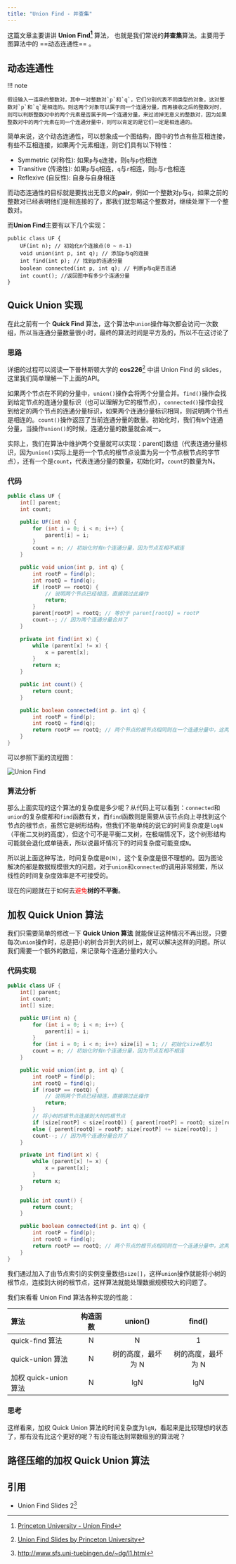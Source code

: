```yaml
---
title: "Union Find - 并查集"
---
```


这篇文章主要讲讲 **Union Find[^1]** 算法， 也就是我们常说的**并查集**算法。主要用于图算法中的 ==动态连通性== 。

## 动态连通性

!!! note
    
    假设输入一连串的整数对，其中一对整数对`p`和`q`，它们分别代表不同类型的对象，这对整数对`p`和`q`是相连的。则这两个对象可以属于同一个连通分量，而再接收之后的整数对时，则可以判断整数对中的两个元素是否属于同一个连通分量，来过滤掉无意义的整数对，因为如果整数对中的两个元素在同一个连通分量中，则可以肯定的是它们一定是相连通的。

简单来说，这个动态连通性，可以想象成一个图结构，图中的节点有些互相连接，有些不互相连接，如果两个元素相连，则它们具有以下特性：

* Symmetric (对称性): 如果`p`与`q`连接，则`q`与`p`也相连
* Transitive (传递性): 如果`p`与`q`相连，`q`与`r`相连，则`p`与`r`也相连
* Reflexive (自反性): 自身与自身相连

而动态连通性的目标就是要找出无意义的**pair**，例如一个整数对`p`与`q`，如果之前的整数对已经表明他们是相连接的了，那我们就忽略这个整数对，继续处理下一个整数对。

而**Union Find**主要有以下几个实现：

``` title="Union Find Pseudo Code"
public class UF {
    UF(int n); // 初始化n个连接点(0 ~ n-1)
    void union(int p, int q); // 添加p与q的连接
    int find(int p); // 找到p的连通分量
    boolean connected(int p, int q); // 判断p与q是否连通
    int count(); //返回图中有多少个连通分量
}
```

## Quick Union 实现

在此之前有一个 **Quick Find** 算法，这个算法中`union`操作每次都会访问一次数组，所以当连通分量数量很小时，最终的算法时间是平方及的，所以不在这讨论了

### 思路

详细的过程可以阅读一下普林斯顿大学的 **cos226**[^2] 中讲 Union Find 的 slides，这里我们简单理解一下上面的API。

如果两个节点在不同的分量中，`union()`操作会将两个分量合并。`find()`操作会找到给定节点的连通分量标识（也可以理解为它的根节点），`connected()`操作会找到给定的两个节点的连通分量标识，如果两个连通分量标识相同，则说明两个节点是相连的。`count()`操作返回了当前连通分量的数量。初始化时，我们有`N`个连通分量，当操作`union()`的时候，连通分量的数量就会减一。

实际上，我们在算法中维护两个变量就可以实现：parent[]数组（代表连通分量标识，因为`union()`实际上是将一个节点的根节点设置为另一个节点根节点的字节点），还有一个是`count`，代表连通分量的数量，初始化时，`count`的数量为N。

### 代码

```java
public class UF {
    int[] parent;
    int count;

    public UF(int n) {
        for (int i = 0; i < n; i++) {
            parent[i] = i;
        }
        count = n; // 初始化时有n个连通分量，因为节点互相不相连
    }

    public void union(int p, int q) {
        int rootP = find(p);
        int rootQ = find(q);
        if (rootP == rootQ) {
            // 说明两个节点已经相连，直接跳过此操作
            return;
        }
        parent[rootP] = rootQ; // 等价于 parent[rootQ] = rootP
        count--; // 因为两个连通分量合并了
    }

    private int find(int x) {
        while (parent[x] != x) {
            x = parent[x];
        }
        return x;
    }

    public int count() {
        return count;
    }

    public boolean connected(int p. int q) {
        int rootP = find(p);
        int rootQ = find(q);
        return rootP == rootQ; // 两个节点的根节点相同则在一个连通分量中，这两个节点相连
    }
}
```

可以参照下面的流程图：

![Union Find](./images/union_find.jpg)

### 算法分析

那么上面实现的这个算法的复杂度是多少呢？从代码上可以看到：`connected`和`union`的复杂度都和`find`函数有关，而`find`函数则是需要从该节点向上寻找到这个节点的根节点，虽然它是树形结构，但我们不能单纯的说它的时间复杂度是`logN`（平衡二叉树的高度），但这个可不是平衡二叉树，在极端情况下，这个树形结构可能就会退化成单链表，所以说最坏情况下的时间复杂度可能变成`N`。

所以说上面这种写法，时间复杂度是`O(N)`，这个复杂度是很不理想的。因为图论解决的都是数据规模很大的问题，对于`union`和`connected`的调用非常频繁，所以线性的时间复杂度效率是不可接受的。

现在的问题就在于如何去<span style="color: red">避免</span>**树的不平衡**。

## 加权 Quick Union 算法

我们只需要简单的修改一下 **Quick Union 算法** 就能保证这种情况不再出现，只要每次`union`操作时，总是把小的树合并到大的树上，就可以解决这样的问题。所以我们需要一个额外的数组，来记录每个连通分量的大小。

### 代码实现

```java hl_lines="4 10 21-23"
public class UF {
    int[] parent;
    int count;
    int[] size;

    public UF(int n) {
        for (int i = 0; i < n; i++) {
            parent[i] = i;
        }
        for (int i = 0; i < n; i++) size[i] = 1; // 初始化size都为1
        count = n; // 初始化时有n个连通分量，因为节点互相不相连
    }

    public void union(int p, int q) {
        int rootP = find(p);
        int rootQ = find(q);
        if (rootP == rootQ) {
            // 说明两个节点已经相连，直接跳过此操作
            return;
        }
        // 将小树的根节点连接到大树的根节点
        if (size[rootP] < size[rootQ]) { parent[rootP] = rootQ; size[rootQ] += size[rootP]; }
        else { parent[rootQ] = rootP; size[rootP] += size[rootQ]; }
        count--; // 因为两个连通分量合并了
    }

    private int find(int x) {
        while (parent[x] != x) {
            x = parent[x];
        }
        return x;
    }

    public int count() {
        return count;
    }

    public boolean connected(int p. int q) {
        int rootP = find(p);
        int rootQ = find(q);
        return rootP == rootQ; // 两个节点的根节点相同则在一个连通分量中，这两个节点相连
    }
}
```

我们通过加入了由节点索引的实例变量数组`size[]`，这样`union`操作就能将小树的根节点，连接到大树的根节点，这样算法就能处理数据规模较大的问题了。

我们来看看 Union Find 算法各种实现的性能：

| 算法 | 构造函数 | union() | find() |
|:----|:-------:|:-------:|:------:|
| quick-find 算法| N | N | 1 |
| quick-union 算法| N | 树的高度，最坏为 N | 树的高度，最坏为 N |
| 加权 quick-union 算法| N | lgN | lgN |

### 思考

这样看来，加权 Quick Union 算法的时间复杂度为`lgN`，看起来是比较理想的状态了，那有没有比这个更好的呢？有没有能达到常数级别的算法呢？

## 路径压缩的加权 Quick Union 算法

## 引用

* Union Find Slides 2[^3]


[^1]: [Princeton University - Union Find](https://algs4.cs.princeton.edu/15uf/)
[^2]: [Union Find Slides by Princeton University](https://www.cs.princeton.edu/courses/archive/fall06/cos226/lectures/union-find.pdf)
[^3]: http://www.sfs.uni-tuebingen.de/~dg/l1.html